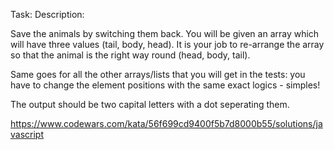 Task:
Description:


Save the animals by switching them back. You will be given an array which will have three values (tail, body, head). It is your job to re-arrange the array so that the animal is the right way round (head, body, tail).

Same goes for all the other arrays/lists that you will get in the tests: you have to change the element positions with the same exact logics - simples!

The output should be two capital letters with a dot seperating them.

https://www.codewars.com/kata/56f699cd9400f5b7d8000b55/solutions/javascript
